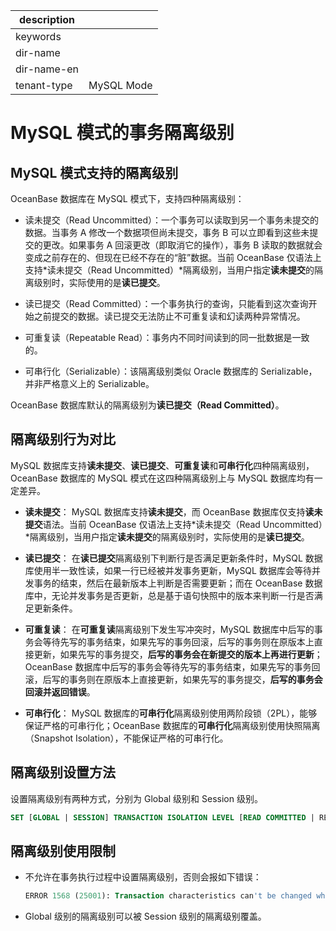 |description||
|---|---|
|keywords||
|dir-name||
|dir-name-en||
|tenant-type|MySQL Mode|

# MySQL 模式的事务隔离级别

## MySQL 模式支持的隔离级别

OceanBase 数据库在 MySQL 模式下，支持四种隔离级别：

* 读未提交（Read Uncommitted）：一个事务可以读取到另一个事务未提交的数据。当事务 A 修改一个数据项但尚未提交，事务 B 可以立即看到这些未提交的更改。如果事务 A 回滚更改（即取消它的操作），事务 B 读取的数据就会变成之前存在的、但现在已经不存在的“脏”数据。当前 OceanBase 仅语法上支持*读未提交（Read Uncommitted）*隔离级别，当用户指定**读未提交**的隔离级别时，实际使用的是**读已提交**。

* 读已提交（Read Committed）：一个事务执行的查询，只能看到这次查询开始之前提交的数据。读已提交无法防止不可重复读和幻读两种异常情况。

* 可重复读（Repeatable Read）：事务内不同时间读到的同一批数据是一致的。

* 可串行化（Serializable）：该隔离级别类似 Oracle 数据库的 Serializable，并非严格意义上的 Serializable。

OceanBase 数据库默认的隔离级别为**读已提交（Read Committed）**。

## 隔离级别行为对比

MySQL 数据库支持**读未提交**、**读已提交**、**可重复读**和**可串行化**四种隔离级别，OceanBase 数据库的 MySQL 模式在这四种隔离级别上与 MySQL 数据库均有一定差异。

* **读未提交**：
  MySQL 数据库支持**读未提交**，而 OceanBase 数据库仅支持**读未提交**语法。当前 OceanBase 仅语法上支持*读未提交（Read Uncommitted）*隔离级别，当用户指定**读未提交**的隔离级别时，实际使用的是**读已提交**。

* **读已提交**：
  在**读已提交**隔离级别下判断行是否满足更新条件时，MySQL 数据库使用半一致性读，如果一行已经被并发事务更新，MySQL 数据库会等待并发事务的结束，然后在最新版本上判断是否需要更新；而在 OceanBase 数据库中，无论并发事务是否更新，总是基于语句快照中的版本来判断一行是否满足更新条件。

* **可重复读**：
  在**可重复读**隔离级别下发生写冲突时，MySQL 数据库中后写的事务会等待先写的事务结束，如果先写的事务回滚，后写的事务则在原版本上直接更新，如果先写的事务提交，**后写的事务会在新提交的版本上再进行更新**；OceanBase 数据库中后写的事务会等待先写的事务结束，如果先写的事务回滚，后写的事务则在原版本上直接更新，如果先写的事务提交，**后写的事务会回滚并返回错误**。

* **可串行化**：
  MySQL 数据库的**可串行化**隔离级别使用两阶段锁（2PL），能够保证严格的可串行化；OceanBase 数据库的**可串行化**隔离级别使用快照隔离（Snapshot Isolation），不能保证严格的可串行化。

## 隔离级别设置方法

设置隔离级别有两种方式，分别为 Global 级别和 Session 级别。

```sql
SET [GLOBAL | SESSION] TRANSACTION ISOLATION LEVEL [READ COMMITTED | REPEATABLE READ | SERIALIZABLE | READ UNCOMMITTED];
```

## 隔离级别使用限制

* 不允许在事务执行过程中设置隔离级别，否则会报如下错误：

    ```sql
    ERROR 1568 (25001): Transaction characteristics can't be changed while a transaction is in progress
    ```

* Global 级别的隔离级别可以被 Session 级别的隔离级别覆盖。
